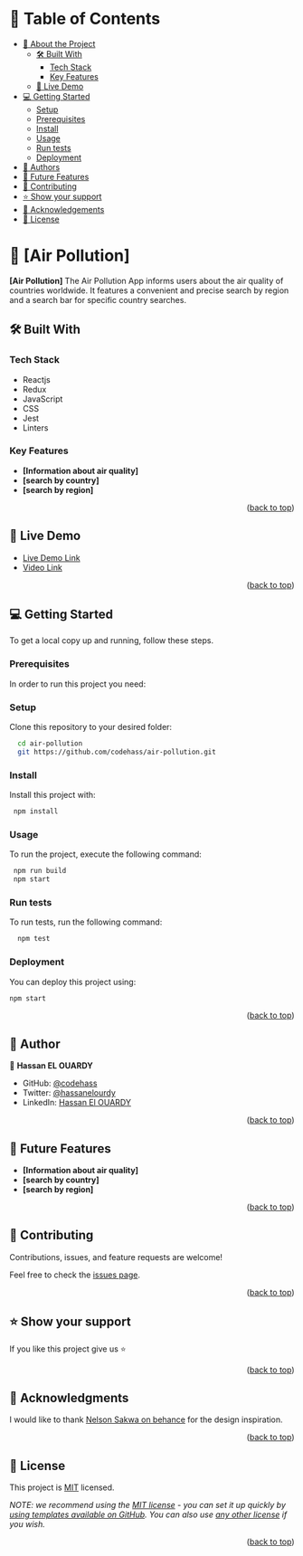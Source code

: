 <a name="readme-top"></a>

<div align="center">
  <!-- You are encouraged to replace this logo with your own! Otherwise you can also remove it. -->
  <br/>

</div>

<!-- TABLE OF CONTENTS -->

# 📗 Table of Contents

- [📖 About the Project](#about-project)
  - [🛠 Built With](#built-with)
    - [Tech Stack](#tech-stack)
    - [Key Features](#key-features)
  - [🚀 Live Demo](#live-demo)
- [💻 Getting Started](#getting-started)
  - [Setup](#setup)
  - [Prerequisites](#prerequisites)
  - [Install](#install)
  - [Usage](#usage)
  - [Run tests](#run-tests)
  - [Deployment](#triangular_flag_on_post-deployment)
- [👥 Authors](#authors)
- [🔭 Future Features](#future-features)
- [🤝 Contributing](#contributing)
- [⭐️ Show your support](#support)
- [🙏 Acknowledgements](#acknowledgements)
- [📝 License](#license)

<!-- PROJECT DESCRIPTION -->

# 📖 [Air Pollution] <a name="about-project"></a>

**[Air Pollution]** The Air Pollution App informs users about the air quality of countries worldwide. It features a convenient and precise search by region and a search bar for specific country searches.

## 🛠 Built With <a name="built-with"></a>

### Tech Stack <a name="tech-stack"></a>

- Reactjs
- Redux
- JavaScript
- CSS
- Jest
- Linters

<!-- Features -->

### Key Features <a name="key-features"></a>

- **[Information about air quality]**
- **[search by country]**
- **[search by region]**

<p align="right">(<a href="#readme-top">back to top</a>)</p>

<!-- LIVE DEMO -->

## 🚀 Live Demo <a name="live-demo"></a>

- [Live Demo Link](https://air-pollution-5kp2.onrender.com/)
- [Video Link](https://drive.google.com/file/d/1O_66vk20viiEHYcvnNYqmiXJ-na53NyT/view?usp=sharing)

<p align="right">(<a href="#readme-top">back to top</a>)</p>

<!-- GETTING STARTED -->

## 💻 Getting Started <a name="getting-started"></a>

To get a local copy up and running, follow these steps.

### Prerequisites

In order to run this project you need:

### Setup

Clone this repository to your desired folder:

```sh
  cd air-pollution
  git https://github.com/codehass/air-pollution.git
```

### Install

Install this project with:

```sh
 npm install
```

### Usage

To run the project, execute the following command:

```sh
 npm run build
 npm start
```

### Run tests

To run tests, run the following command:

```sh
  npm test
```

### Deployment

You can deploy this project using:

```sh
npm start
```

<p align="right">(<a href="#readme-top">back to top</a>)</p>

<!-- AUTHORS -->

## 👥 Author <a name="authors"></a>

👤 **Hassan EL OUARDY**

- GitHub: [@codehass](https://github.com/codehass)
- Twitter: [@hassanelourdy](https://twitter.com/hassanelourdy)
- LinkedIn: [Hassan El OUARDY](https://www.linkedin.com/in/hassan-el-ouardy-360b99169/)

<p align="right">(<a href="#readme-top">back to top</a>)</p>

<!-- FUTURE FEATURES -->

## 🔭 Future Features <a name="future-features"></a>

- **[Information about air quality]**
- **[search by country]**
- **[search by region]**

<p align="right">(<a href="#readme-top">back to top</a>)</p>

<!-- CONTRIBUTING -->

## 🤝 Contributing <a name="contributing"></a>

Contributions, issues, and feature requests are welcome!

Feel free to check the [issues page](https://github.com/codehass/air-pollution/issues).

<p align="right">(<a href="#readme-top">back to top</a>)</p>

<!-- SUPPORT -->

## ⭐️ Show your support <a name="support"></a>

If you like this project give us ⭐

<p align="right">(<a href="#readme-top">back to top</a>)</p>

<!-- ACKNOWLEDGEMENTS -->

## 🙏 Acknowledgments <a name="acknowledgements"></a>

I would like to thank [ Nelson Sakwa on behance](https://www.behance.net/sakwadesignstudio) for the design inspiration.

<p align="right">(<a href="#readme-top">back to top</a>)</p>

<!-- LICENSE -->

## 📝 License <a name="license"></a>

This project is [MIT](./MIT.md) licensed.

_NOTE: we recommend using the [MIT license](https://choosealicense.com/licenses/mit/) - you can set it up quickly by [using templates available on GitHub](https://docs.github.com/en/communities/setting-up-your-project-for-healthy-contributions/adding-a-license-to-a-repository). You can also use [any other license](https://choosealicense.com/licenses/) if you wish._

<p align="right">(<a href="#readme-top">back to top</a>)</p>
